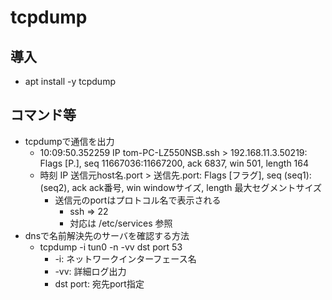# tcpdump

## 導入

* apt install -y tcpdump

## コマンド等

* tcpdumpで通信を出力
  * 10:09:50.352259 IP tom-PC-LZ550NSB.ssh > 192.168.11.3.50219: Flags [P.], seq 11667036:11667200, ack 6837, win 501, length 164
  * 時刻 IP 送信元host名.port > 送信先.port: Flags [フラグ], seq (seq1):(seq2), ack ack番号, win windowサイズ, length 最大セグメントサイズ
      * 送信元のportはプロトコル名で表示される
          * ssh => 22
          * 対応は /etc/services 参照
* dnsで名前解決先のサーバを確認する方法
  * tcpdump -i tun0 -n -vv dst port 53
    * -i: ネットワークインターフェース名
    * -vv: 詳細ログ出力
    * dst port: 宛先port指定